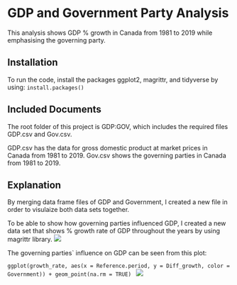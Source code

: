 # GDP and Government Party Analysis 
This analysis shows GDP % growth in Canada from 1981 to 2019 while emphasising the governing party.

## Installation
 To run the code, install the packages ggplot2, magrittr, and tidyverse by using:
 ```install.packages()```
 
## Included Documents
The root folder of this project is GDP:GOV, which includes the required files GDP.csv and Gov.csv. 

GDP.csv has the data for gross domestic product at market prices in Canada from 1981 to 2019.
Gov.csv shows the governing parties in Canada from 1981 to 2019.

## Explanation
By merging data frame files of GDP and Government, I created a new file in order to visulaize both data sets together.

To be able to show how governing parties influenced GDP, I created a new data set that shows % growth rate of GDP throughout the years by using magrittr library.
![](Images/Gdp%20and%20Government%20Party.png)

The governing parties` influence on GDP can be seen from this plot: 

```ggplot(growth_rate, aes(x = Reference.period, y = Diff_growth, color = Government)) + geom_point(na.rm = TRUE) ```
![](Images/Gdp%20%25%20Change.png)
